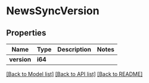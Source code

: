 # NewsSyncVersion

## Properties

Name | Type | Description | Notes
------------ | ------------- | ------------- | -------------
**version** | **i64** |  | 

[[Back to Model list]](../README.md#documentation-for-models) [[Back to API list]](../README.md#documentation-for-api-endpoints) [[Back to README]](../README.md)



